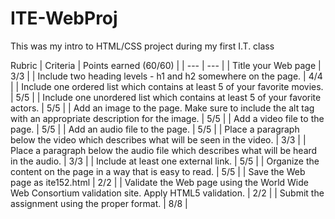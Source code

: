 # ITE-WebProj
This was my intro to HTML/CSS project during my first I.T. class

Rubric
| Criteria | Points earned (60/60) |
| --- | --- |
| Title your Web page | 3/3 |
| Include two heading levels - h1 and h2 somewhere on the page. | 4/4 |
| Include one ordered list which contains at least 5 of your favorite movies. | 5/5 |
| Include one unordered list which contains at least 5 of your favorite actors. | 5/5 |
| Add an image to the page. Make sure to include the alt tag with an appropriate description for the image. | 5/5 |
| Add a video file to the page. | 5/5 |
| Add an audio file to the page. | 5/5 |
| Place a paragraph below the video which describes what will be seen in the video. | 3/3 |
| Place a paragraph below the audio file which describes what will be heard in the audio. | 3/3 |
| Include at least one external link. | 5/5 |
| Organize the content on the page in a way that is easy to read. | 5/5 |
| Save the Web page as ite152.html | 2/2 |
| Validate the Web page using the World Wide Web Consortium validation site. Apply HTML5 validation. | 2/2 |
| Submit the assignment using the proper format. | 8/8 |
